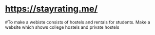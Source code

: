 # https://stayrating.me/

#To make a webiste consists of hostels and rentals for students.
 Make a website which shows college hostels and private hostels
